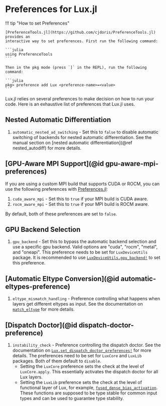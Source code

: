 # Preferences for Lux.jl

!!! tip "How to set Preferences"

    [PreferenceTools.jl](https://github.com/cjdoris/PreferenceTools.jl) provides an
    interactive way to set preferences. First run the following command:

    ```julia
    using PreferenceTools
    ```

    Then in the pkg mode (press `]` in the REPL), run the following command:

    ```julia
    pkg> preference add Lux <preference-name>=<value>
    ```

Lux.jl relies on several preferences to make decision on how to run your code. Here is an
exhaustive list of preferences that Lux.jl uses.

## Nested Automatic Differentiation

1. `automatic_nested_ad_switching` - Set this to `false` to disable automatic switching
   of backends for nested automatic differentiation. See the manual section on
   [nested automatic differentiation](@ref nested_autodiff) for more details.

## [GPU-Aware MPI Support](@id gpu-aware-mpi-preferences)

If you are using a custom MPI build that supports CUDA or ROCM, you can use the following
preferences with [Preferences.jl](https://github.com/JuliaPackaging/Preferences.jl):

1. `cuda_aware_mpi` - Set this to `true` if your MPI build is CUDA aware.
2. `rocm_aware_mpi` - Set this to `true` if your MPI build is ROCM aware.

By default, both of these preferences are set to `false`.

## GPU Backend Selection

1. `gpu_backend` - Set this to bypass the automatic backend selection and use a specific
   gpu backend. Valid options are "cuda", "rocm", "metal", and "oneapi". This preference
   needs to be set for `LuxDeviceUtils` package. It is recommended to use
   [`LuxDeviceUtils.gpu_backend!`](@ref) to set this preference.

## [Automatic Eltype Conversion](@id automatic-eltypes-preference)

1. `eltype_mismatch_handling` - Preference controlling what happens when layers get
   different eltypes as input. See the documentation on [`match_eltype`](@ref) for more
   details.

## [Dispatch Doctor](@id dispatch-doctor-preference)

1. `instability_check` - Preference controlling the dispatch doctor. See the documentation
   on [`Lux.set_dispatch_doctor_preferences!`](@ref) for more details. The preferences need
   to be set for `LuxCore` and `LuxLib` packages. Both of them default to `disable`.
   - Setting the `LuxCore` preference sets the check at the level of `LuxCore.apply`. This
     essentially activates the dispatch doctor for all Lux layers.
   - Setting the `LuxLib` preference sets the check at the level of functional layer of
     Lux, for example, [`fused_dense_bias_activation`](@ref). These functions are supposed
     to be type stable for common input types and can be used to guarantee type stability.
